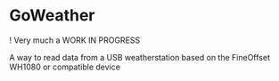 # GoWeather

! Very much a WORK IN PROGRESS

A way to read data from a USB weatherstation based on the FineOffset WH1080 or compatible device
